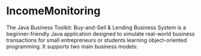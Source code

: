# IncomeMonitoring
The Java Business Toolkit: Buy-and-Sell &amp; Lending Business System is a beginner-friendly Java application designed to simulate real-world business transactions for small entrepreneurs or students learning object-oriented programming. It supports two main business models:
